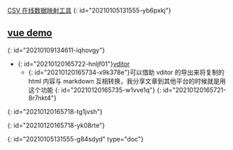[CSV 在线数据映射工具](../../fun/csv)
{: id="20210105131555-yb6pxkj"}

## [vue demo](https://2234839.github.io/vue-demo/)
{: id="20210109134611-iqhovgy"}

- {: id="20210120165722-hnljf01"}[vditor](https://2234839.github.io/vue-demo/?template_name=vditor)
  - {: id="20210120165734-x9k378e"}可以借助 vditor 的导出来将复制的 html 内容与 markdown 互相转换，我分享文章到其他平台的时候就是用这个功能
  {: id="20210120165735-w1vve1q"}
{: id="20210120165721-8r7nkt4"}

{: id="20210120165718-tg1jvsh"}

{: id="20210120165718-yk08rte"}


{: id="20210105131555-g84sdyd" type="doc"}
